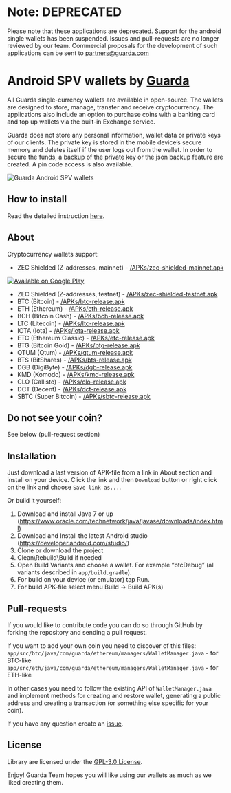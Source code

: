 # Note: DEPRECATED 
Please note that these applications are deprecated. Support for the android single wallets has been suspended. Issues and pull-requests are no longer reviewed by our team.
Commercial proposals for the development of such applications can be sent to partners@guarda.com 

# Android SPV wallets by [Guarda](https://guarda.co)
All Guarda single-currency wallets are available in open-source. 
The wallets are designed to store, manage, transfer and receive cryptocurrency. The applications also include an option to purchase coins with a banking card and top up wallets via the built-in Exchange service.

Guarda does not store any personal information, wallet data or private keys of our clients. The private key is stored in the mobile device’s secure memory and deletes itself if the user logs out from the wallet. In order to secure the funds, a backup of the private key or the json backup feature are created. A pin code access is also available.

![Guarda Android SPV wallets](guarda_mobile_apps.png?raw=true "Guarda Android SPV wallets")

## How to install
Read the detailed instruction [here](https://guarda.freshdesk.com/support/solutions/articles/36000095874-how-to-install-a-guarda-open-source-android-wallet).
## About
Cryptocurrency wallets support:
- ZEC Shielded (Z-addresses, mainnet) - [/APKs/zec-shielded-mainnet.apk](https://github.com/guardaco/guarda-android-wallets/blob/master/APKs/zec-shielded-mainnet.apk)

[![Available on Google Play](https://guarda.co/assets/images/home-poster-play.png)](https://play.google.com/store/apps/details?id=guarda.shielded)
- ZEC Shielded (Z-addresses, testnet) - [/APKs/zec-shielded-testnet.apk](https://github.com/guardaco/guarda-android-wallets/blob/master/APKs/zec-shielded-testnet.apk)
- BTC (Bitcoin) - [/APKs/btc-release.apk](https://github.com/guardaco/guarda-android-wallets/blob/master/APKs/btc-release.apk)
- ETH (Ethereum) - [/APKs/eth-release.apk](https://github.com/guardaco/guarda-android-wallets/blob/master/APKs/eth-release.apk)
- BCH (Bitcoin Cash) - [/APKs/bch-release.apk](https://github.com/guardaco/guarda-android-wallets/blob/master/APKs/bch-release.apk)
- LTC (Litecoin) - [/APKs/ltc-release.apk](https://github.com/guardaco/guarda-android-wallets/blob/master/APKs/ltc-release.apk)
- IOTA (Iota) - [/APKs/iota-release.apk](https://github.com/guardaco/guarda-android-wallets/blob/master/APKs/iota-release.apk)
- ETC (Ethereum Classic) - [/APKs/etc-release.apk](https://github.com/guardaco/guarda-android-wallets/blob/master/APKs/etc-release.apk)
- BTG (Bitcoin Gold) - [/APKs/btg-release.apk](https://github.com/guardaco/guarda-android-wallets/blob/master/APKs/btg-release.apk)
- QTUM (Qtum) - [/APKs/qtum-release.apk](https://github.com/guardaco/guarda-android-wallets/blob/master/APKs/qtum-release.apk)
- BTS (BitShares) - [/APKs/bts-release.apk](https://github.com/guardaco/guarda-android-wallets/blob/master/APKs/bts-release.apk)
- DGB (DigiByte) - [/APKs/dgb-release.apk](https://github.com/guardaco/guarda-android-wallets/blob/master/APKs/dgb-release.apk)
- KMD (Komodo) - [/APKs/kmd-release.apk](https://github.com/guardaco/guarda-android-wallets/blob/master/APKs/kmd-release.apk)
- CLO (Callisto) - [/APKs/clo-release.apk](https://github.com/guardaco/guarda-android-wallets/blob/master/APKs/clo-release.apk)
- DCT (Decent) - [/APKs/dct-release.apk](https://github.com/guardaco/guarda-android-wallets/blob/master/APKs/dct-release.apk)
- SBTC (Super Bitcoin) - [/APKs/sbtc-release.apk](https://github.com/guardaco/guarda-android-wallets/blob/master/APKs/sbtc-release.apk)

## Do not see your coin?
See below (pull-request section)

## Installation
Just download a last version of APK-file from a link in About section and install on your device.
Click the link and then ```Download``` button or right click on the link and choose ```Save link as...```.

Or build it yourself:
1. Download and install Java 7 or up (https://www.oracle.com/technetwork/java/javase/downloads/index.html)
2. Download and Install the latest Android studio (https://developer.android.com/studio/)
3. Clone or download the project
4. Clean\Rebuild\Build if needed
5. Open Build Variants and choose a wallet. For example “btcDebug” (all variants described in ```app/build.gradle```).
6. For build on your device (or emulator) tap Run.
7. For build APK-file select menu Build -> Build APK(s)

## Pull-requests
If you would like to contribute code you can do so through GitHub by forking the repository and sending a pull request.

If you want to add your own coin you need to discover of this files:
```app/src/btc/java/com/guarda/ethereum/managers/WalletManager.java``` - for BTC-like
```app/src/eth/java/com/guarda/ethereum/managers/WalletManager.java``` - for ETH-like

In other cases you need to follow the existing API of ```WalletManager.java``` and implement methods for creating and restore wallet, generating a public address and creating a transaction (or something else specific for your coin).

If you have any question create an [issue](https://github.com/guardaco/guarda-android-wallets/issues/new).

## License
Library are licensed under the [GPL-3.0 License](https://github.com/guardaco/guarda-android-wallets/blob/master/LICENSE).

Enjoy! Guarda Team hopes you will like using our wallets as much as we liked creating them.
